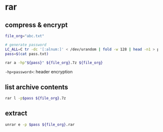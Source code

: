 # rar

## compress & encrypt

```bash
file_org="abc.txt"

# generate password
LC_ALL=C tr -dc '[:alnum:]' < /dev/urandom | fold -w 128 | head -n1 > pass.txt
pass=$(cat pass.txt)
```

```bash
rar a -hp"${pass}" ${file_org}.7z ${file_org}
```

`-hp<password>`: header encryption

## list archive contents

```bash
rar l -p$pass ${file_org}.7z
```

## extract

```bash
unrar e -p $pass ${file_org}.rar 
```

<!--
```bash
```

-->
